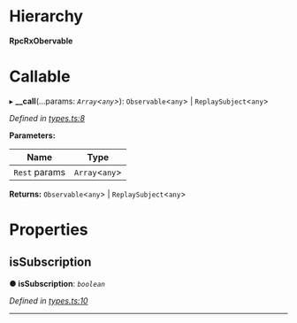 

# Hierarchy

**RpcRxObervable**

# Callable
▸ **__call**(...params: *`Array`<`any`>*): `Observable`<`any`> | `ReplaySubject`<`any`>

*Defined in [types.ts:8](https://github.com/polkadot-js/api/blob/843f374/packages/rpc-rx/src/types.ts#L8)*

**Parameters:**

| Name | Type |
| ------ | ------ |
| `Rest` params | `Array`<`any`> |

**Returns:** `Observable`<`any`> | `ReplaySubject`<`any`>

# Properties

<a id="issubscription"></a>

##  isSubscription

**● isSubscription**: *`boolean`*

*Defined in [types.ts:10](https://github.com/polkadot-js/api/blob/843f374/packages/rpc-rx/src/types.ts#L10)*

___

